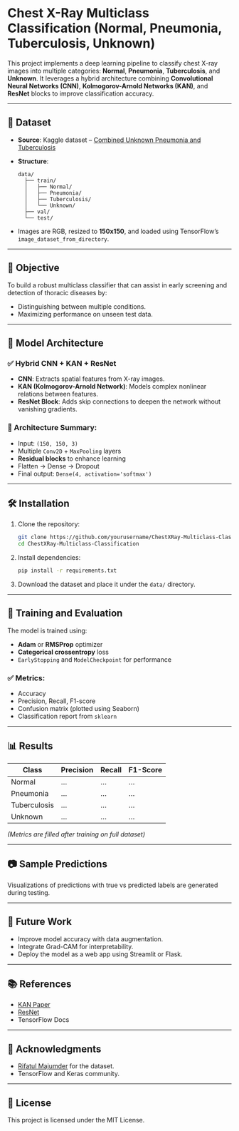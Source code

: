 # Chest X-Ray Multiclass Classification (Normal, Pneumonia, Tuberculosis, Unknown)

This project implements a deep learning pipeline to classify chest X-ray images into multiple categories: **Normal**, **Pneumonia**, **Tuberculosis**, and **Unknown**. It leverages a hybrid architecture combining **Convolutional Neural Networks (CNN)**, **Kolmogorov-Arnold Networks (KAN)**, and **ResNet** blocks to improve classification accuracy.

---

## 📁 Dataset

* **Source**: Kaggle dataset – [Combined Unknown Pneumonia and Tuberculosis](https://www.kaggle.com/datasets/rifatulmajumder23/combined-unknown-pneumonia-and-tuberculosis)
* **Structure**:

  ```
  data/
    ├── train/
    │   ├── Normal/
    │   ├── Pneumonia/
    │   ├── Tuberculosis/
    │   └── Unknown/
    ├── val/
    └── test/
  ```
* Images are RGB, resized to **150x150**, and loaded using TensorFlow’s `image_dataset_from_directory`.

---

## 📌 Objective

To build a robust multiclass classifier that can assist in early screening and detection of thoracic diseases by:

* Distinguishing between multiple conditions.
* Maximizing performance on unseen test data.

---

## 🧠 Model Architecture

### ✅ Hybrid CNN + KAN + ResNet

* **CNN**: Extracts spatial features from X-ray images.
* **KAN (Kolmogorov-Arnold Network)**: Models complex nonlinear relations between features.
* **ResNet Block**: Adds skip connections to deepen the network without vanishing gradients.

### 🔧 Architecture Summary:

* Input: `(150, 150, 3)`
* Multiple `Conv2D` + `MaxPooling` layers
* **Residual blocks** to enhance learning
* Flatten → Dense → Dropout
* Final output: `Dense(4, activation='softmax')`

---

## 🛠️ Installation

1. Clone the repository:

   ```bash
   git clone https://github.com/yourusername/ChestXRay-Multiclass-Classification.git
   cd ChestXRay-Multiclass-Classification
   ```

2. Install dependencies:

   ```bash
   pip install -r requirements.txt
   ```

3. Download the dataset and place it under the `data/` directory.

---

## 🧪 Training and Evaluation

The model is trained using:

* **Adam** or **RMSProp** optimizer
* **Categorical crossentropy** loss
* `EarlyStopping` and `ModelCheckpoint` for performance

### ✅ Metrics:

* Accuracy
* Precision, Recall, F1-score
* Confusion matrix (plotted using Seaborn)
* Classification report from `sklearn`

---

## 📊 Results

| Class        | Precision | Recall | F1-Score |
| ------------ | --------- | ------ | -------- |
| Normal       | …         | …      | …        |
| Pneumonia    | …         | …      | …        |
| Tuberculosis | …         | …      | …        |
| Unknown      | …         | …      | …        |

*(Metrics are filled after training on full dataset)*

---

## 📷 Sample Predictions

Visualizations of predictions with true vs predicted labels are generated during testing.

---

## 🚀 Future Work

* Improve model accuracy with data augmentation.
* Integrate Grad-CAM for interpretability.
* Deploy the model as a web app using Streamlit or Flask.

---

## 📚 References

* [KAN Paper](https://arxiv.org/abs/2306.17577)
* [ResNet](https://arxiv.org/abs/1512.03385)
* TensorFlow Docs

---

## 🙌 Acknowledgments

* [Rifatul Majumder](https://www.kaggle.com/rifatulmajumder23) for the dataset.
* TensorFlow and Keras community.

---

## 📄 License

This project is licensed under the MIT License.

